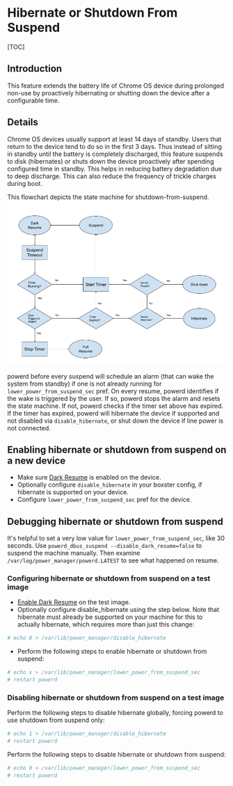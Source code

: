 # Hibernate or Shutdown From Suspend

[TOC]

## Introduction

This feature extends the battery life of Chrome OS device during prolonged
non-use by proactively hibernating or shutting down the device after a
configurable time.

## Details

Chrome OS devices usually support at least 14 days of standby. Users that return
to the device tend to do so in the first 3 days. Thus instead of sitting in
standby until the battery is completely discharged, this feature suspends to disk
(hibernates) or shuts down the device proactively after spending configured time
in standby. This helps in reducing battery degradation due to deep discharge.
This can also reduce the frequency of trickle charges during boot.

This flowchart depicts the state machine for shutdown-from-suspend.
![shutdown-from-suspend flowchart](images/shutdown_from_suspend.png)

powerd before every suspend will schedule an alarm (that can
wake the system from standby) if one is not already running for
`lower_power_from_suspend_sec` pref. On every resume, powerd
identifies if the wake is triggered by the user. If so, powerd stops the alarm
and resets the state machine. If not, powerd checks if the timer set above has
expired. If the timer has expired, powerd will hibernate the device if supported
and not disabled via `disable_hibernate`, or shut down the device if line power
is not connected.

## Enabling hibernate or shutdown from suspend on a new device

*   Make sure [Dark Resume] is enabled on the device.
*   Optionally configure `disable_hibernate` in your boxster config,
    if hibernate is supported on your device.
*   Configure `lower_power_from_suspend_sec` pref for the device.

## Debugging hibernate or shutdown from suspend

It's helpful to set a very low value for
`lower_power_from_suspend_sec`, like 30 seconds. Use
`powerd_dbus_suspend --disable_dark_resume=false` to suspend the machine
manually. Then examine `/var/log/power_manager/powerd.LATEST` to see what
happened on resume.

### Configuring hibernate or shutdown from suspend on a test image

*  [Enable Dark Resume] on the test image.
*  Optionally configure disable_hibernate using the step below. Note that
   hibernate must already be supported on your machine for this to actually
   hibernate, which requires more than just this change:
```sh
# echo 0 > /var/lib/power_manager/disable_hibernate
```
*   Perform the following steps to enable hibernate or shutdown from suspend:

```sh
# echo x > /var/lib/power_manager/lower_power_from_suspend_sec
# restart powerd
```

### Disabling hibernate or shutdown from suspend on a test image

Perform the following steps to disable hibernate globally, forcing powerd
to use shutdown from suspend only:
```sh
# echo 1 > /var/lib/power_manager/disable_hibernate
# restart powerd
```

Perform the following steps to disable hibernate or shutdown from suspend:

```sh
# echo 0 > /var/lib/power_manager/lower_power_from_suspend_sec
# restart powerd
```

[Dark Resume]: ./dark_resume.md
[Enable Dark Resume]: ./dark_resume.md#enabling-dark-resume
